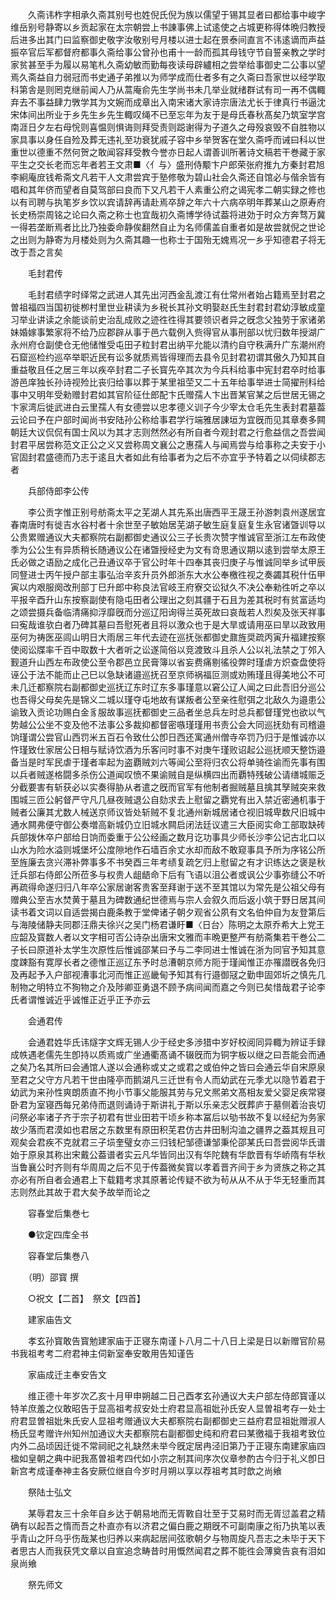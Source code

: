 <!-- { "loadSidebar": true } -->
　　久斋讳柞字相承久斋其别号也姓倪氏倪为族以儒望于锡其显者曰都给事中峻字维岳别号静寄以乡贡起家在太宗朝尝上书諌事佛上试逺使之占城更称得体晩归教授后进多出其门曰监察御史敬字汝敬别号月楼以进士起在景泰间直言不讳逺谪而声益振卒官后军都督府都事久斋给事公曾孙也甫十一龄而孤其母钱守节自誓亲教之学时家贫甚至手为履以易笔札久斋幼敏而勤每夜读母辟纑相之尝举给事御史二公事以望焉久斋益自力弱冠而书史通子弟推以为师学成而仕者多有之久斋曰吾家世以经学取科第舎是则罔克继前闻人乃从蒿庵俞先生学尚书未几举业就绪群试有司一再不偶輙弃去不事益肆力斆学其为文婉而成章出入南宋诸大家诗宗唐法尤长于律真行书逼沈宋体间出所业于乡先生乡先生輙叹绳不已至忘年为友于是母氏春秋髙矣乃筑室学宫南涯日夕左右母恱则喜愠则惧诲则拜受责则跽谢得为子道久之母殁哀毁不自胜物以家具事以身任自殓及葬无违礼至功衰犹戚子容中乡举贺客在堂久斋呼而诫曰科以世重世以德重不然何贺之敢闻容拜受教今誉亦日起人谓善训所著诗文稿若干巻藏于家平生之交长老而忘年者若王文肃■〈亻与〉盛刑侍颙卞户郎荣张府推九方秦封君旭李絅庵庻钱希斋文凡若干人文肃尝宾于塾修敬为碧山社会久斋还自馆必与偕余皆有唱和其年侪而望者自莫驾部曰良而下又凡若干人素重公府之谒宪孝二朝实録之修也以有司聘与执笔岁乡饮以宾请辞再请赴焉卒辞之年六十六病卒明年葬某山之原寿府长史杨崇周铭之论曰久斋之称士也宜哉初久斋博学待试葢将进効于时众方奔骛万冀一得若垄断焉者比比乃独委命静俟翻然自止为名师儒盖自重者如是故尝就倪之世论之出则为静寄为月楼处则为久斋其趣一也称士于国殆无媿焉况一乡乎知德君子将无改于吾之言矣

　　毛封君传

　　毛封君绩字时绎常之武进人其先出河西金乱渡江有仕常州者始占籍焉至封君之曽祖福四当国初徙栁村里世业耕读为乡税长其孙文明娶赵氏生封君封君幼淳敏成童习举业讲读之余能谈前史治乱成败之迹徃徃得其要领识者异之旣念父独劳于家诸弟妹婚嫁事繁家将不给乃应郡辟从事于邑六载例入赀得官从事刑部以忧归数年授湖广永州府仓副使仓无他储惟受屯田子粒封君出纳平允能以清约自守秩满升广东潮州府石窟巡检约巡卒举职近民有讼多就质焉皆得理而去县令见封君初谓其傲久乃知其自重益敬且任之居三年以疾卒封君二子长寳先卒其次为今兵科给事中宪封君卒时给事游邑庠独长孙诗视殓比丧归给事以葬于某里祖茔又二十五年给事举进士简擢刑科给事中又明年受勑赠封君如其官阶征仕郎配卞氏赠孺人卞出晋某官某之后世居无锡之卞家湾后徙武进白云里孺人有女德尝以忠孝德义训子今少宰太仓毛先生表封君墓葢云论曰予在户部时闻尚书安陆孙公称给事君学行端雅居諌垣为宜旣而见其章奏多闗朝廷大议侃侃有国士风以为其才志则然然必有所自者今观封君之行愈益信之吾尝闻封君平居尝称范文正公之义又尝称周文襄公之惠孺人与闻焉尝与给事称之夫安于小官固封君盛德而乃志于逺且大者如此有给事者为之后不亦宜乎予特着之以伺续郡志者

　　兵部侍郎李公传

　　李公贡字惟正别号舫斋太平之芜湖人其先系出唐西平王晟王孙游刺袁州遂居宜春南唐时有徙吉水谷村者十余世至子敏始居芜湖子敏生庭复庭复生永官诸曁训导以公贵累赠通议大夫都察院右副都御史通议公三子长贵次赞字惟诚官至浙江左布政使季为公公生有异质稍长随通议公在诸曁授经史为文有竒思通议期以逺到尝举太原王氏必做之语励之成化己丑通议卒于官公时年十四奉其丧归庚子与惟诚同举乡试甲辰同豋进士丙午授户部主事弘治辛亥升员外郎浙东大水公奉檄徃视之奏蠲其税什伍甲寅以内艰服阕改刑部丁巳升郎中称良法官岐王府寮交讼狱久不决公奉勑徃听之卒以平报辛酉升山东按察副使有隐屯田者公理出之刻其疆于石且为差其税时有贫富适均之颂尝摄兵备临清痛抑浮靡旣而分巡辽阳询得兰英死故曰哀哉若人烈矣及张天祥事曰寃哉谁欤白者乃碑其墓曰吾慰死者且将以激众也于是大旱或请用巫曰旱以政致用巫何为祷医巫闾山明日大雨居三年代去迹在巡抚张都御史鼐旌奨疏丙寅升福建按察使阅讼牒率千百中取数十大者听之讼遂简俗以竞渡致斗且杀人公以礼法禁之丁邜入觐道升山西左布政使公至令郡邑立民膏簿以省妄费痛剔徭役弊时瑾虐方炽查盘使将诬公于法不能而止己巳以急缺诸邉巡抚召至京师祸福叵测或劝贿瑾且得美地公不可未几迁都察院右副都御史巡抚辽东时辽东多事瑾意以窘公辽人闻之曰此吾旧分巡公也吾得父母矣先是锦义二城以瑾夺屯地故有谋叛者公至亲徃慰弭之北敌久为邉患公谕致入贡论功赐白金豸服故事巡抚都御史三品者坐总兵左时总兵都督瑾党也欲以气势越公公坐不变及他不法事公多裁抑都督密嗾瑾瑾用书责公会大同巡抚劾有司稽邉饷瑾谓公尝官山西罚米五百石令致仕公卽日西还寓通州僧寺卒罚乃归于是惟诚亦以忤瑾致仕家居公日相与赋诗饮酒为乐客问时事不对庚午瑾败诏起公巡抚顺天整饬邉备当是时军民虐于瑾者率起为盗覇贼刘六等闻公至将归农公将单骑徃谕而先事有围以兵者贼遂格闘多杀伤公道闻叹愤不果谕贼自是纵横四出而覇特残破公请缮城赈乏分截要害有斩获必以实奏得胁从者遣之旣而官军有他制者掘贼墓且擒其孥贼突来救围城三匝公躬督严守凡几昼夜贼退公自劾求去上慰留之覇党有出入禁近密通机事于贼者公廉其尤数人械送京师议皆处斩贼不复北通州新城居诸仓视旧城卑数尺旧城中通水闗弗便守御公奏増高新城仍立旧城水闗启闭法廷议遣三大臣阅实命工部取缺砖兵部拨休卒户部给日饷而委重于公公经画之数月讫功事具少师长沙李公记古北口以山水为险水溢则城堡坏公度隙地作石墙百余丈水却而敌不敢窥事具予所为序铭公所至旌廉去贪兴滞补弊事多不书癸酉三年考绩复疏乞归上慰留之有才识练达之褒是秋迁兵部右侍郎公所莅多与权贵人龃龉命下后有飞语以沮公者或讽公少事弥缝公不听再疏得命遂归归八年卒公家居谢客贵客至拜谢于送不至其馆以为常先是公祖父母有赠典公至吉水焚黄于墓且为碑数通纪世德焉与宗人会叙久而后返小筑于野日居其间读书着文词以自适尝揭白鹿条教于堂俾诸子朝夕观省公夙有文名伯仲自为友登第后与海陵储静夫同郡汪鼎夫徐兴之吴门杨君谦盱■〈日台〉陈明之太原乔希大上党王应韶及寳数人者以文字相可否公诗杂出唐宋文雅而丰晩更整严有舫斋集若干巻公二子长曰原道补太学生次原性后惟诚邵某曰予与二李同进士惟诚在浙为同官予知其意度踈豁有寛厚长者之德惟正巡辽东予时总漕朝京师方阨于瑾闻惟正亦罹譛旣各免归及再起予入户部视漕事北河而惟正巡畿甸予知其有行邉御冦之勤申固郊圻之慎先几制物之明特立不狥物之介及陟卿亚勇退不顾予病间闻而嘉之今则已矣惜哉君子论李氏者谓惟诚近乎诚惟正近乎正予亦云

　　会通君传

　　会通君姓华氏讳燧字文辉无锡人少于经史多渉猎中岁好校阅同异輙为辨证手録成帙遇老儒先生卽持以质焉或广坐通衢髙诵不辍旣而为铜字板以继之曰吾能会而通之矣乃名其所曰会通馆人遂以会通称或丈之或君之或伯仲之皆曰会通云华自宋原泉至君之父守方凡若干世由隆亭而鹅湖凡三迁世有令人而幼武在元季尤以隐节着君于幼武为来孙性爽朗质直不拘小节事父能服其劳与兄文熈弟文髙相友爱父婴足疾常寝卧君为室寝西每兄弟侍而退则诵诗于斯讲礼于斯以乐亲志父旣葬庐于墓侧着治丧切问祭必率诸子齐于宗子初君有世业田若干顷乡称本冨后以劬书故不复以经纪为务家故少落而君漠如也君居之东数里有原田积芜君仿古井田制沟洫之疆界之葢其规且可观矣会君疾不克就君三子埙奎璧女亦三归钱杞邹德谦邹秉伦邵某氏曰吾尝阅华氏谱始于原泉其称出宋戴公葢谱者实云凡华皆同出汉有华陀魏有华歆晋有华峤隋有华秋当鲁襄公时齐则有华周周之后不见于传葢微矣寳以孝着晋齐间于乡为贤族之称之其亦必有所自者会通君上下载籍考求其原著论传疑不欲为茍从从不从于华无轻重而其志则然此其故于君大矣予故举而论之

　　容春堂后集巻七

　　●钦定四库全书

　　容春堂后集巻八

　　（明）邵寳 撰

　　○祝文【二首】　祭文【四首】

　　建家庙告文

　　孝玄孙寳敢告寳勉建家庙于正寝东南谨卜八月二十八日上梁是日以新赠官阶易书我祖考考二府君神主伺新室奉安敢用告知谨告

　　家庙成迁主奉安告文

　　维正德十年岁次乙亥十月甲申朔越二日己酉孝玄孙通议大夫户部左侍郎寳谨以特羊庶羞之仪敢昭告于显高祖考叔安处士府君显高祖妣孙氏安人显曽祖考存一处士府君显曽祖妣朱氏安人显祖考赠通议大夫都察院右副都御史三益府君显祖妣赠淑人杨氏显考赠许州知州加通议大夫都察院右副都御史纯和府君曰某徼福于我祖考致位内外二品顷因迁徙不常祠祀之礼缺然未举今旣定居冉泾旧第乃于正寝东南建家庙四楹如皇朝之典中祀我髙曽祖考四代如小宗之制其间序次仪章参酌古今归于礼义卽日新宫考成谨奉神主各安厥位继自今岁时月朔以享以荐祖考其时歆之尚飨

　　祭陆士弘文

　　某辱君友三十余年自乡达于朝易地而无胥斁自壮至于艾易时而无胥愆盖君之精确有以起吾之惰而吾之朴直亦有以济君之偏白鹿之期旣不可副南康之衔乃执笔以表乎青山之阡乌乎伤哉某也归养以来病起居间弦歌朝夕与物周旋凡吾志之未毕于天下者思古人而我获凭文章以自宣追念畴昔时用慨然闻君之葬不能徃会薄奠告哀有泪如泉尚飨

　　祭先师文

